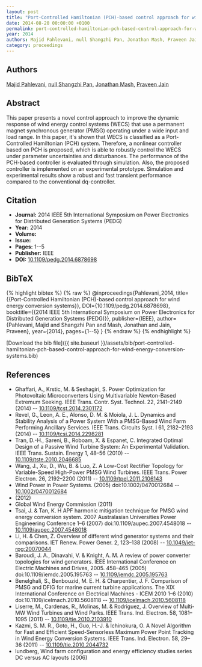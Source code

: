 ```yaml
---
layout: post
title: "Port-Controlled Hamiltonian (PCH)-based control approach for wind energy conversion systems"
date: 2014-08-20 00:00:00 +0100
permalink: port-controlled-hamiltonian-pch-based-control-approach-for-wind-energy-conversion-systems
year: 2014
authors: Majid Pahlevani, null Shangzhi Pan, Jonathan Mash, Praveen Jain
category: proceedings
---
```

 
## Authors
[Majid Pahlevani](authors/majid-pahlevani), [null Shangzhi Pan](authors/shangzhi-pan), [Jonathan Mash](authors/jonathan-mash), [Praveen Jain](authors/praveen-jain)
 
## Abstract
This paper presents a novel control approach to improve the dynamic response of wind energy control systems (WECS) that use a permanent magnet synchronous generator (PMSG) operating under a wide input and load range. In this paper, it's shown that WECS is classified as a Port-Controlled Hamiltonian (PCH) system. Therefore, a nonlinear controller based on PCH is proposed, which is able to robustly control the WECS under parameter uncertainties and disturbances. The performance of the PCH-based controller is evaluated through simulation. Also, the proposed controller is implemented on an experimental prototype. Simulation and experimental results show a robust and fast transient performance compared to the conventional dq-controller.
 
## Citation
- **Journal:** 2014 IEEE 5th International Symposium on Power Electronics for Distributed Generation Systems (PEDG)
- **Year:** 2014
- **Volume:** 
- **Issue:** 
- **Pages:** 1--5
- **Publisher:** IEEE
- **DOI:** [10.1109/pedg.2014.6878698](https://doi.org/10.1109/pedg.2014.6878698)
 
## BibTeX
{% highlight bibtex %}
{% raw %}
@inproceedings{Pahlevani_2014,
  title={{Port-Controlled Hamiltonian (PCH)-based control approach for wind energy conversion systems}},
  DOI={10.1109/pedg.2014.6878698},
  booktitle={{2014 IEEE 5th International Symposium on Power Electronics for Distributed Generation Systems (PEDG)}},
  publisher={IEEE},
  author={Pahlevani, Majid and Shangzhi Pan and Mash, Jonathan and Jain, Praveen},
  year={2014},
  pages={1--5}
}
{% endraw %}
{% endhighlight %}
 
[Download the bib file]({{ site.baseurl }}/assets/bib/port-controlled-hamiltonian-pch-based-control-approach-for-wind-energy-conversion-systems.bib)
 
## References
- Ghaffari, A., Krstic, M. & Seshagiri, S. Power Optimization for Photovoltaic Microconverters Using Multivariable Newton-Based Extremum Seeking. IEEE Trans. Contr. Syst. Technol. 22, 2141–2149 (2014) -- [10.1109/tcst.2014.2301172](https://doi.org/10.1109/tcst.2014.2301172)
- Revel, G., Leon, A. E., Alonso, D. M. & Moiola, J. L. Dynamics and Stability Analysis of a Power System With a PMSG-Based Wind Farm Performing Ancillary Services. IEEE Trans. Circuits Syst. I 61, 2182–2193 (2014) -- [10.1109/tcsi.2014.2298281](https://doi.org/10.1109/tcsi.2014.2298281)
- Tran, D.-H., Sareni, B., Roboam, X. & Espanet, C. Integrated Optimal Design of a Passive Wind Turbine System: An Experimental Validation. IEEE Trans. Sustain. Energy 1, 48–56 (2010) -- [10.1109/tste.2010.2046685](https://doi.org/10.1109/tste.2010.2046685)
- Wang, J., Xu, D., Wu, B. & Luo, Z. A Low-Cost Rectifier Topology for Variable-Speed High-Power PMSG Wind Turbines. IEEE Trans. Power Electron. 26, 2192–2200 (2011) -- [10.1109/tpel.2011.2106143](https://doi.org/10.1109/tpel.2011.2106143)
- Wind Power in Power Systems. (2005) doi:10.1002/0470012684 -- [10.1002/0470012684](https://doi.org/10.1002/0470012684)
- (2012)
- Global Wind Energy Commission (2011)
- Tsai, J. & Tan, K. H APF harmonic mitigation technique for PMSG wind energy conversion system. 2007 Australasian Universities Power Engineering Conference 1–6 (2007) doi:10.1109/aupec.2007.4548018 -- [10.1109/aupec.2007.4548018](https://doi.org/10.1109/aupec.2007.4548018)
- Li, H. & Chen, Z. Overview of different wind generator systems and their comparisons. IET Renew. Power Gener. 2, 123–138 (2008) -- [10.1049/iet-rpg:20070044](https://doi.org/10.1049/iet-rpg:20070044)
- Baroudi, J. A., Dinavahi, V. & Knight, A. M. A review of power converter topologies for wind generators. IEEE International Conference on Electric Machines and Drives, 2005. 458–465 (2005) doi:10.1109/iemdc.2005.195763 -- [10.1109/iemdc.2005.195763](https://doi.org/10.1109/iemdc.2005.195763)
- Benelghali, S., Benbouzid, M. E. H. & Charpentier, J. F. Comparison of PMSG and DFIG for marine current turbine applications. The XIX International Conference on Electrical Machines - ICEM 2010 1–6 (2010) doi:10.1109/icelmach.2010.5608118 -- [10.1109/icelmach.2010.5608118](https://doi.org/10.1109/icelmach.2010.5608118)
- Liserre, M., Cardenas, R., Molinas, M. & Rodriguez, J. Overview of Multi-MW Wind Turbines and Wind Parks. IEEE Trans. Ind. Electron. 58, 1081–1095 (2011) -- [10.1109/tie.2010.2103910](https://doi.org/10.1109/tie.2010.2103910)
- Kazmi, S. M. R., Goto, H., Guo, H.-J. & Ichinokura, O. A Novel Algorithm for Fast and Efficient Speed-Sensorless Maximum Power Point Tracking in Wind Energy Conversion Systems. IEEE Trans. Ind. Electron. 58, 29–36 (2011) -- [10.1109/tie.2010.2044732](https://doi.org/10.1109/tie.2010.2044732)
- lundberg, Wind farm configuration and energy efficiency studies series DC versus AC layouts (2006)

